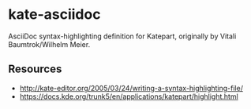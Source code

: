 # kate-asciidoc
AsciiDoc syntax-highlighting definition for Katepart, originally by Vitali Baumtrok/Wilhelm Meier.

## Resources

* http://kate-editor.org/2005/03/24/writing-a-syntax-highlighting-file/
* https://docs.kde.org/trunk5/en/applications/katepart/highlight.html
